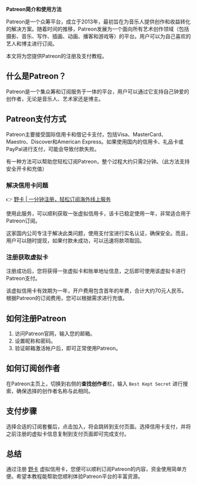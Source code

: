 **Patreon简介和使用方法**

Patreon是一个众筹平台，成立于2013年，最初旨在为音乐人提供创作和收益转化的解决方案。随着时间的推移，Patreon发展为一个面向所有艺术创作领域（包括摄影、音乐、写作、插画、动画、播客和游戏等）的平台。用户可以为自己喜欢的艺人和博主进行订阅。

本文将为您提供Patreon的注册及支付教程。

## 什么是Patreon？

Patreon是一个集众筹和订阅服务于一体的平台，用户可以通过它支持自己钟爱的创作者，无论是音乐人、艺术家还是博主。

## Patreon支付方式

Patreon主要接受国际信用卡和借记卡支付，包括Visa、MasterCard、Maestro、Discover和American Express。如果使用国内的信用卡、礼品卡或PayPal进行支付，可能会导致付款失败。

有一种方法可以帮助您轻松订阅Patreon，整个过程大约只需2分钟。（此方法支持安全开卡和充值）

### 解决信用卡问题

👉 [野卡 | 一分钟注册，轻松订阅海外线上服务](https://bit.ly/bewildcard)

使用此服务，可以顺利获取一张虚拟信用卡，该卡已稳定使用一年，非常适合用于Patreon订阅。

这家国内公司专注于解决此类问题，使用支付宝进行实名认证，确保安全。而且，用户可以随时提现，如果付款未成功，可以迅速将款项取回。

### 注册获取虚拟卡

注册成功后，您将获得一张虚拟卡和账单地址信息，之后即可使用该虚拟卡进行Patreon支付。

该虚拟信用卡有效期为一年，开户费用包含首年的年费，合计大约70元人民币。根据Patreon的订阅费用，您可以根据需求进行充值。

## 如何注册Patreon

1. 访问Patreon官网，输入您的邮箱。
2. 设置昵称和密码。
3. 验证邮箱激活帐户后，即可正常使用Patreon。

## 如何订阅创作者

在Patreon主页上，切换到右侧的**查找创作者**栏，输入 `Best Kept Secret` 进行搜索，确保选择的创作者名称与此相同。

## 支付步骤

选择合适的订阅套餐后，点击加入，将会跳转到支付页面。选择信用卡支付，并将之前注册的虚拟卡信息复制到支付页面即可完成支付。

## 总结

通过注册 [野卡](https://bit.ly/bewildcard) 虚拟信用卡，您便可以顺利订阅Patreon的内容，资金使用简单方便。希望本教程能帮助您顺利体验Patreon平台的丰富资源。